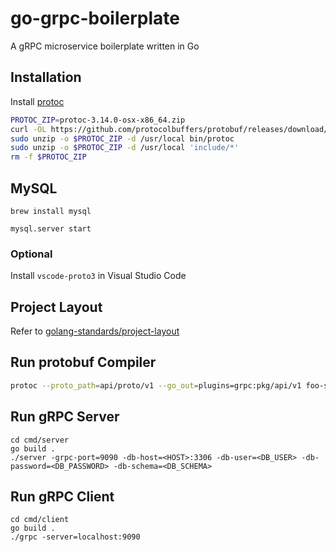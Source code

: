 # go-grpc-boilerplate
A gRPC microservice boilerplate written in Go

## Installation

Install [protoc](http://google.github.io/proto-lens/installing-protoc.html)

```bash
PROTOC_ZIP=protoc-3.14.0-osx-x86_64.zip
curl -OL https://github.com/protocolbuffers/protobuf/releases/download/v3.14.0/$PROTOC_ZIP
sudo unzip -o $PROTOC_ZIP -d /usr/local bin/protoc
sudo unzip -o $PROTOC_ZIP -d /usr/local 'include/*'
rm -f $PROTOC_ZIP
```

## MySQL

```
brew install mysql
```

```
mysql.server start
```

### Optional

Install ``vscode-proto3`` in Visual Studio Code

## Project Layout

Refer to [golang-standards/project-layout](https://github.com/golang-standards/project-layout) 

## Run protobuf Compiler 

```bash
protoc --proto_path=api/proto/v1 --go_out=plugins=grpc:pkg/api/v1 foo-service.proto
```

## Run gRPC Server

```
cd cmd/server
go build .
./server -grpc-port=9090 -db-host=<HOST>:3306 -db-user=<DB_USER> -db-password=<DB_PASSWORD> -db-schema=<DB_SCHEMA>
```

## Run gRPC Client

```
cd cmd/client
go build .
./grpc -server=localhost:9090
```